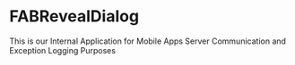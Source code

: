 # FABRevealDialog
This is our Internal Application for Mobile Apps Server Communication and Exception Logging Purposes
